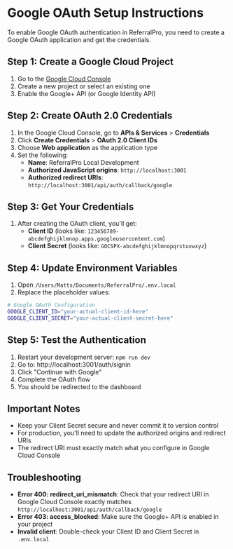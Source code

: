# Google OAuth Setup Instructions

To enable Google OAuth authentication in ReferralPro, you need to create a Google OAuth application and get the credentials.

## Step 1: Create a Google Cloud Project

1. Go to the [Google Cloud Console](https://console.cloud.google.com/)
2. Create a new project or select an existing one
3. Enable the Google+ API (or Google Identity API)

## Step 2: Create OAuth 2.0 Credentials

1. In the Google Cloud Console, go to **APIs & Services** > **Credentials**
2. Click **Create Credentials** > **OAuth 2.0 Client IDs**
3. Choose **Web application** as the application type
4. Set the following:
   - **Name**: ReferralPro Local Development
   - **Authorized JavaScript origins**: `http://localhost:3001`
   - **Authorized redirect URIs**: `http://localhost:3001/api/auth/callback/google`

## Step 3: Get Your Credentials

1. After creating the OAuth client, you'll get:
   - **Client ID** (looks like: `123456789-abcdefghijklmnop.apps.googleusercontent.com`)
   - **Client Secret** (looks like: `GOCSPX-abcdefghijklmnopqrstuvwxyz`)

## Step 4: Update Environment Variables

1. Open `/Users/Matts/Documents/ReferralPro/.env.local`
2. Replace the placeholder values:

```bash
# Google OAuth Configuration
GOOGLE_CLIENT_ID="your-actual-client-id-here"
GOOGLE_CLIENT_SECRET="your-actual-client-secret-here"
```

## Step 5: Test the Authentication

1. Restart your development server: `npm run dev`
2. Go to: http://localhost:3001/auth/signin
3. Click "Continue with Google"
4. Complete the OAuth flow
5. You should be redirected to the dashboard

## Important Notes

- Keep your Client Secret secure and never commit it to version control
- For production, you'll need to update the authorized origins and redirect URIs
- The redirect URI must exactly match what you configure in Google Cloud Console

## Troubleshooting

- **Error 400: redirect_uri_mismatch**: Check that your redirect URI in Google Cloud Console exactly matches `http://localhost:3001/api/auth/callback/google`
- **Error 403: access_blocked**: Make sure the Google+ API is enabled in your project
- **Invalid client**: Double-check your Client ID and Client Secret in `.env.local`
